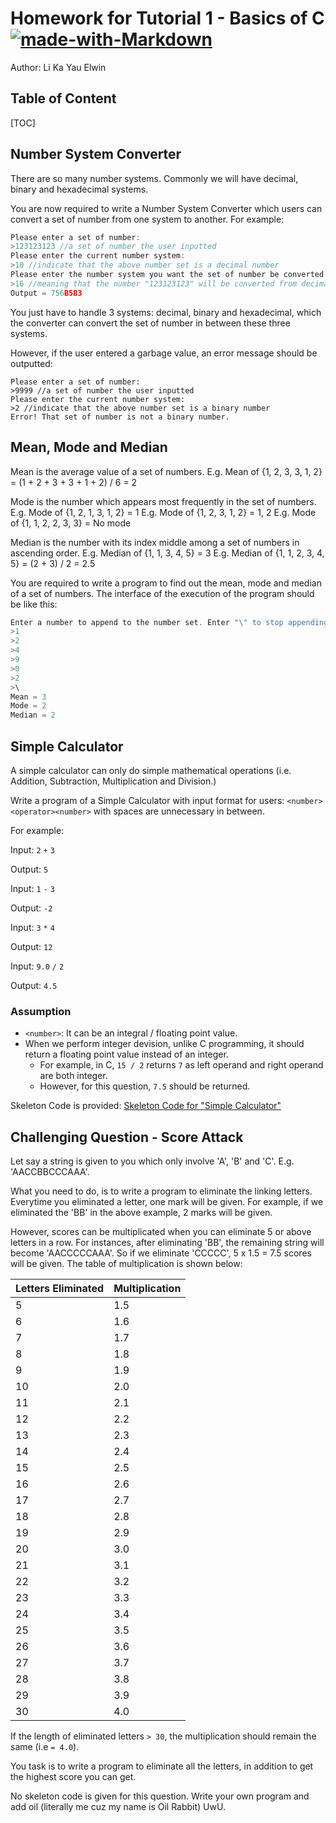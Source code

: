 # Homework for Tutorial 1 - Basics of C [![made-with-Markdown](https://img.shields.io/badge/Made%20with-Markdown-1f425f.svg)](https://hackmd.io/@Oil/H1nE_uU7t) 

Author: Li Ka Yau Elwin

## Table of Content


[TOC]

## Number System Converter

There are so many number systems. Commonly we will have decimal, binary and hexadecimal systems.

You are now required to write a Number System Converter which users can convert a set of number from one system to another. 
For example:

```c
Please enter a set of number:
>123123123 //a set of number the user inputted
Please enter the current number system:
>10 //indicate that the above number set is a decimal number
Please enter the number system you want the set of number be converted to:
>16 //meaning that the number "123123123" will be converted from decimal to hexadecimal.
Output = 756B5B3
```

You just have to handle 3 systems: decimal, binary and hexadecimal, which the converter can convert the set of number in between these three systems.

However, if the user entered a garbage value, an error message should be outputted:

```c=
Please enter a set of number:
>9999 //a set of number the user inputted
Please enter the current number system:
>2 //indicate that the above number set is a binary number
Error! That set of number is not a binary number.
```

## Mean, Mode and Median

Mean is the average value of a set of numbers. 
E.g. Mean of {1, 2, 3, 3, 1, 2} = (1 + 2 + 3 + 3 + 1 + 2) / 6 = 2

Mode is the number which appears most frequently in the set of numbers.
E.g. Mode of {1, 2, 1, 3, 1, 2} = 1
E.g. Mode of {1, 2, 3, 1, 2} = 1, 2
E.g. Mode of {1, 1, 2, 2, 3, 3} = No mode

Median is the number with its index middle among a set of numbers in ascending order.
E.g. Median of {1, 1, 3, 4, 5} = 3
E.g. Median of {1, 1, 2, 3, 4, 5} = (2 + 3) / 2 = 2.5

You are required to write a program to find out the mean, mode and median of a set of numbers. The interface of the execution of the program should be like this:

```c
Enter a number to append to the number set. Enter "\" to stop appending.
>1
>2
>4
>9
>0
>2
>\
Mean = 3
Mode = 2
Median = 2
```

## Simple Calculator

A simple calculator can only do simple mathematical operations (i.e. Addition, Subtraction, Multiplication and Division.)

Write a program of a Simple Calculator with input format for users:
`<number><operator><number>`
with spaces are unnecessary in between.

For example:

Input:
`2`
`+`
`3`

Output:
`5`

Input:
`1`
`-`
`3`

Output:
`-2`

Input:
`3`
`*`
`4`

Output:
`12`

Input:
`9.0`
`/`
`2`

Output:
`4.5`

### Assumption

* `<number>`: It can be an integral / floating point value.
* When we perform integer devision, unlike C programming, it should return a floating point value instead of an integer.
  * For example, in C, `15 / 2` returns `7` as left operand and right operand are both integer.
  * However, for this question, `7.5` should be returned.

Skeleton Code is provided: [Skeleton Code for "Simple Calculator"](https://github.com/HKUST-Robotics-Team/Software-Tutorial-2021/tree/master/Tutorial%201%20-%20Basics%20C%20and%20IDEs/Homework_1/Skeleton_Code/Simple_Calculator)

## Challenging Question - Score Attack

Let say a string is given to you which only involve 'A', 'B' and 'C'. E.g. 'AACCBBCCCAAA'.

What you need to do, is to write a program to eliminate the linking letters. Everytime you eliminated a letter, one mark will be given. For example, if we eliminated the 'BB' in the above example, 2 marks will be given. 

However, scores can be multiplicated when you can eliminate 5 or above letters in a row. For instances, after eliminating 'BB', the remaining string will become 'AACCCCCAAA'. So if we eliminate 'CCCCC', 5 x 1.5 = 7.5 scores will be given. The table of multiplication is shown below:

| Letters Eliminated | Multiplication |
| ------------------ | -------------- |
| 5                  | 1.5            |
| 6                  | 1.6            |
| 7                  | 1.7            |
| 8                  | 1.8            |
| 9                  | 1.9            |
| 10                 | 2.0            |
| 11                 | 2.1            |
| 12                 | 2.2            |
| 13                 | 2.3            |
| 14                 | 2.4            |
| 15                 | 2.5            |
| 16                 | 2.6            |
| 17                 | 2.7            |
| 18                 | 2.8            |
| 19                 | 2.9            |
| 20                 | 3.0            |
| 21                 | 3.1            |
| 22                 | 3.2            |
| 23                 | 3.3            |
| 24                 | 3.4            |
| 25                 | 3.5            |
| 26                 | 3.6            |
| 27                 | 3.7            |
| 28                 | 3.8            |
| 29                 | 3.9            |
| 30                 | 4.0            |

If the length of eliminated letters `> 30`, the multiplication should remain the same (i.e `= 4.0`).

You task is to write a program to eliminate all the letters, in addition to get the highest score you can get.

No skeleton code is given for this question. Write your own program and add oil (literally me cuz my name is Oil Rabbit) UwU.
